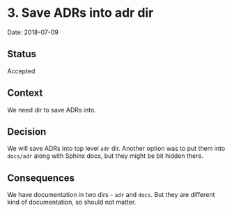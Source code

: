 # 3. Save ADRs into adr dir

Date: 2018-07-09

## Status

Accepted

## Context

We need dir to save ADRs into.

## Decision

We will save ADRs into top level `adr` dir. Another option was to put them into `docs/adr`
along with Sphinx docs, but they might be bit hidden there.

## Consequences

We have documentation in two dirs - `adr` and `docs`. But they are different kind of documentation,
so should not matter.
